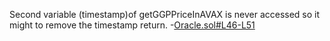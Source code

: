 Second variable (timestamp)of getGGPPriceInAVAX is never accessed so it might to remove the timestamp return.
-[Oracle.sol#L46-L51](https://github.com/code-423n4/2022-12-gogopool/blob/main/contracts/contract/Oracle.sol#L46-L51)